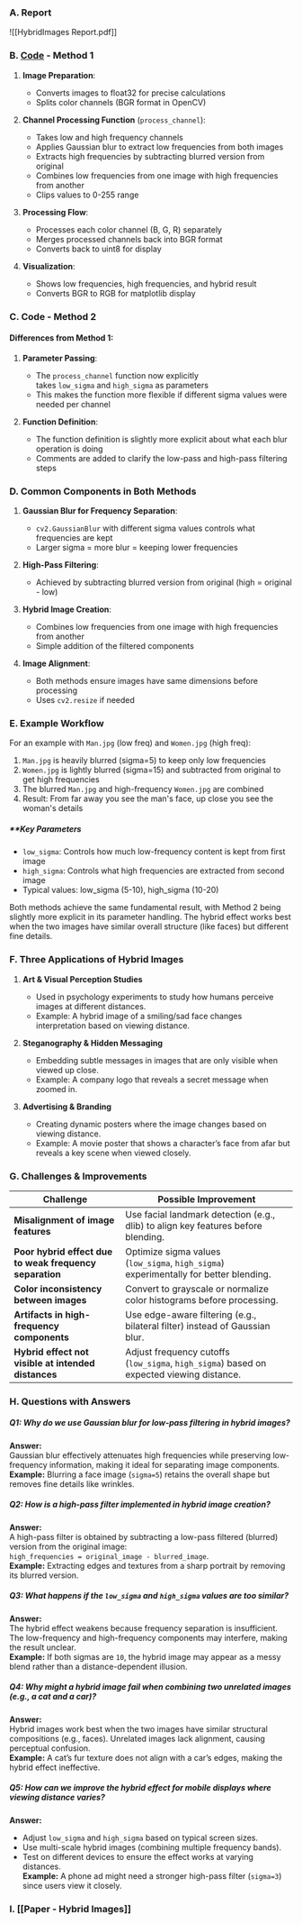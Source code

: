 
### A. Report

![[HybridImages Report.pdf]]

### B. [Code](file:///d%3A/Projects/Learnings-CV/HybridImageGenerator/HybridImages.ipynb) - Method 1

1. **Image Preparation**:
	
    - Converts images to float32 for precise calculations
    - Splits color channels (BGR format in OpenCV)

2. **Channel Processing Function** (`process_channel`):
    
    - Takes low and high frequency channels
    - Applies Gaussian blur to extract low frequencies from both images
    - Extracts high frequencies by subtracting blurred version from original
    - Combines low frequencies from one image with high frequencies from another
    - Clips values to 0-255 range

3. **Processing Flow**:
    
    - Processes each color channel (B, G, R) separately
    - Merges processed channels back into BGR format
    - Converts back to uint8 for display

4. **Visualization**:
    
    - Shows low frequencies, high frequencies, and hybrid result
    - Converts BGR to RGB for matplotlib display

### C. Code - Method 2

#### Differences from Method 1:

1. **Parameter Passing**:
    
    - The `process_channel` function now explicitly takes `low_sigma` and `high_sigma` as parameters
    - This makes the function more flexible if different sigma values were needed per channel

2. **Function Definition**:
    
    - The function definition is slightly more explicit about what each blur operation is doing
    - Comments are added to clarify the low-pass and high-pass filtering steps

### D. Common Components in Both Methods

1. **Gaussian Blur for Frequency Separation**:
    
    - `cv2.GaussianBlur` with different sigma values controls what frequencies are kept
    - Larger sigma = more blur = keeping lower frequencies

2. **High-Pass Filtering**:
    
    - Achieved by subtracting blurred version from original (high = original - low)

3. **Hybrid Image Creation**:
    
    - Combines low frequencies from one image with high frequencies from another
    - Simple addition of the filtered components

4. **Image Alignment**:
    
    - Both methods ensure images have same dimensions before processing
    - Uses `cv2.resize` if needed

### E. Example Workflow

For an example with `Man.jpg` (low freq) and `Women.jpg` (high freq):

1. `Man.jpg` is heavily blurred (sigma=5) to keep only low frequencies
2. `Women.jpg` is lightly blurred (sigma=15) and subtracted from original to get high frequencies
3. The blurred `Man.jpg` and high-frequency `Women.jpg` are combined
4. Result: From far away you see the man's face, up close you see the woman's details

##### **Key Parameters

- `low_sigma`: Controls how much low-frequency content is kept from first image
- `high_sigma`: Controls what high frequencies are extracted from second image
- Typical values: low_sigma (5-10), high_sigma (10-20)

Both methods achieve the same fundamental result, with Method 2 being slightly more explicit in its parameter handling. The hybrid effect works best when the two images have similar overall structure (like faces) but different fine details.

### F. Three Applications of Hybrid Images

1. **Art & Visual Perception Studies**
    
    - Used in psychology experiments to study how humans perceive images at different distances.
    - Example: A hybrid image of a smiling/sad face changes interpretation based on viewing distance.

2. **Steganography & Hidden Messaging**
    
    - Embedding subtle messages in images that are only visible when viewed up close.
    - Example: A company logo that reveals a secret message when zoomed in.

3. **Advertising & Branding**
    
    - Creating dynamic posters where the image changes based on viewing distance.
    - Example: A movie poster that shows a character’s face from afar but reveals a key scene when viewed closely.

### G. Challenges & Improvements

|**Challenge**|**Possible Improvement**|
|---|---|
|**Misalignment of image features**|Use facial landmark detection (e.g., dlib) to align key features before blending.|
|**Poor hybrid effect due to weak frequency separation**|Optimize sigma values (`low_sigma`, `high_sigma`) experimentally for better blending.|
|**Color inconsistency between images**|Convert to grayscale or normalize color histograms before processing.|
|**Artifacts in high-frequency components**|Use edge-aware filtering (e.g., bilateral filter) instead of Gaussian blur.|
|**Hybrid effect not visible at intended distances**|Adjust frequency cutoffs (`low_sigma`, `high_sigma`) based on expected viewing distance.|
### H. Questions with Answers

##### **Q1: Why do we use Gaussian blur for low-pass filtering in hybrid images?**

**Answer:**  
Gaussian blur effectively attenuates high frequencies while preserving low-frequency information, making it ideal for separating image components.  
**Example:** Blurring a face image (`sigma=5`) retains the overall shape but removes fine details like wrinkles.

##### **Q2: How is a high-pass filter implemented in hybrid image creation?**

**Answer:**  
A high-pass filter is obtained by subtracting a low-pass filtered (blurred) version from the original image:  
`high_frequencies = original_image - blurred_image`.  
**Example:** Extracting edges and textures from a sharp portrait by removing its blurred version.

##### **Q3: What happens if the `low_sigma` and `high_sigma` values are too similar?**

**Answer:**  
The hybrid effect weakens because frequency separation is insufficient. The low-frequency and high-frequency components may interfere, making the result unclear.  
**Example:** If both sigmas are `10`, the hybrid image may appear as a messy blend rather than a distance-dependent illusion.

##### **Q4: Why might a hybrid image fail when combining two unrelated images (e.g., a cat and a car)?**

**Answer:**  
Hybrid images work best when the two images have similar structural compositions (e.g., faces). Unrelated images lack alignment, causing perceptual confusion.  
**Example:** A cat’s fur texture does not align with a car’s edges, making the hybrid effect ineffective.

##### **Q5: How can we improve the hybrid effect for mobile displays where viewing distance varies?**

**Answer:**

- Adjust `low_sigma` and `high_sigma` based on typical screen sizes.
- Use multi-scale hybrid images (combining multiple frequency bands).
- Test on different devices to ensure the effect works at varying distances.  
    **Example:** A phone ad might need a stronger high-pass filter (`sigma=3`) since users view it closely.

### I. [[Paper - Hybrid Images]]
